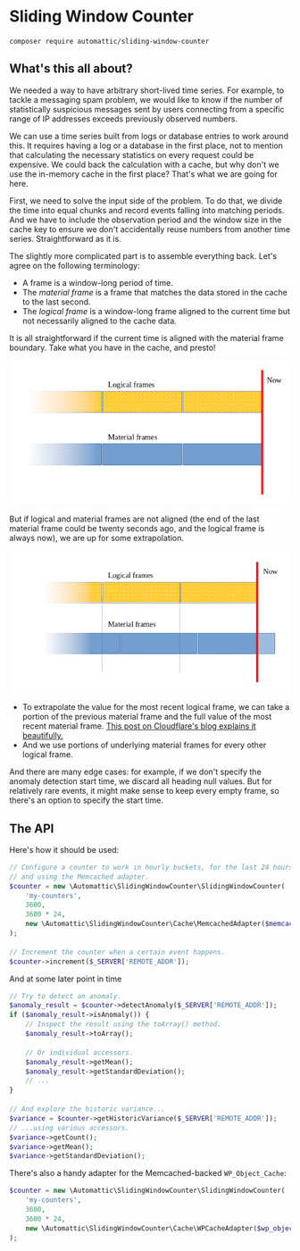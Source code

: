 # Sliding Window Counter

```
composer require automattic/sliding-window-counter
```

## What's this all about?

We needed a way to have arbitrary short-lived time series. For example, to tackle a messaging spam problem, we would like to know if the number of statistically suspicious messages sent by users connecting from a specific range of IP addresses exceeds previously observed numbers.

We can use a time series built from logs or database entries to work around this. It requires having a log or a database in the first place, not to mention that calculating the necessary statistics on every request could be expensive. We could back the calculation with a cache, but why don't we use the in-memory cache in the first place? That's what we are going for here.

First, we need to solve the input side of the problem. To do that, we divide the time into equal chunks and record events falling into matching periods. And we have to include the observation period and the window size in the cache key to ensure we don't accidentally reuse numbers from another time series. Straightforward as it is.

The slightly more complicated part is to assemble everything back. Let's agree on the following terminology:
- A frame is a window-long period of time.
- The _material frame_ is a frame that matches the data stored in the cache to the last second.
- The _logical frame_ is a window-long frame aligned to the current time but not necessarily aligned to the cache data.

It is all straightforward if the current time is aligned with the material frame boundary. Take what you have in the cache, and presto!

![Logical Frames Aligned](docs/images/logical-frames-aligned.png)

But if logical and material frames are not aligned (the end of the last material frame could be twenty seconds ago, and the logical frame is always now), we are up for some extrapolation.

![Logical Frames Not Aligned](docs/images/logical-frames-disaligned.png)

- To extrapolate the value for the most recent logical frame, we can take a portion of the previous material frame and the full value of the most recent material frame. [This post on Cloudflare's blog explains it beautifully.](https://blog.cloudflare.com/counting-things-a-lot-of-different-things/)
- And we use portions of underlying material frames for every other logical frame.

And there are many edge cases: for example, if we don't specify the anomaly detection start time, we discard all heading null values. But for relatively rare events, it might make sense to keep every empty frame, so there's an option to specify the start time.

## The API

Here's how it should be used:

```php
// Configure a counter to work in hourly buckets, for the last 24 hours
// and using the Memcached adapter.
$counter = new \Automattic\SlidingWindowCounter\SlidingWindowCounter(
    'my-counters',
    3600,
    3600 * 24,
    new \Automattic\SlidingWindowCounter\Cache\MemcachedAdapter($memcached)
);

// Increment the counter when a certain event happens.
$counter->increment($_SERVER['REMOTE_ADDR']);
```

And at some later point in time

```php
// Try to detect an anomaly.
$anomaly_result = $counter->detectAnomaly($_SERVER['REMOTE_ADDR']);
if ($anomaly_result->isAnomaly()) {
    // Inspect the result using the toArray() method.
    $anomaly_result->toArray();

    // Or individual accessors.
    $anomaly_result->getMean();
    $anomaly_result->getStandardDeviation();
    // ...
}

// And explore the historic variance...
$variance = $counter->getHistoricVariance($_SERVER['REMOTE_ADDR']);
// ...using various accessors.
$variance->getCount();
$variance->getMean();
$variance->getStandardDeviation();
```

There's also a handy adapter for the Memcached-backed `WP_Object_Cache`:

```php
$counter = new \Automattic\SlidingWindowCounter\SlidingWindowCounter(
    'my-counters',
    3600,
    3600 * 24,
    new \Automattic\SlidingWindowCounter\Cache\WPCacheAdapter($wp_object_cache)
);
```
